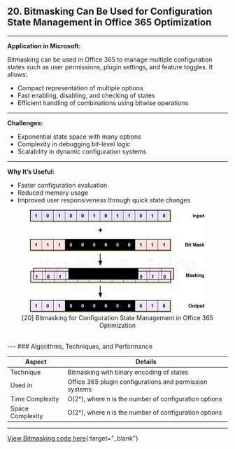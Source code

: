 
## **20. Bitmasking Can Be Used for Configuration State Management in Office 365 Optimization**
---

**Application in Microsoft:**

Bitmasking can be used in Office 365 to manage multiple configuration states such as user permissions, plugin settings, and feature toggles. It allows:

* Compact representation of multiple options
* Fast enabling, disabling, and checking of states
* Efficient handling of combinations using bitwise operations
---
**Challenges:**

* Exponential state space with many options
* Complexity in debugging bit-level logic
* Scalability in dynamic configuration systems
---
**Why It’s Useful:**

* Faster configuration evaluation
* Reduced memory usage
* Improved user responsiveness through quick state changes

<p align="center">
  <img src="https://github.com/Sindhuhurakadli/sindhu_portfolio.io/blob/main/images/R.png?raw=true" alt="Microsoft Infrastructure" width="400">
  <br>
  [20] Bitmasking for Configuration State Management in Office 365 Optimization
  <br>
</p><br>
---
### Algorithms, Techniques, and Performance

| Aspect           | Details                                                 |
| ---------------- | ------------------------------------------------------- |
| Technique        | Bitmasking with binary encoding of states               |
| Used in          | Office 365 plugin configurations and permission systems |
| Time Complexity  | O(2ⁿ), where n is the number of configuration options   |
| Space Complexity | O(2ⁿ), where n is the number of configuration options   |

---

[View Bitmasking code here](https://github.com/Sindhuhurakadli/sindhu_portfolio.io/blob/main/codes/bitmasking.cpp){\:target="\_blank"}


